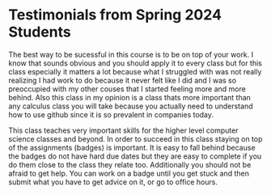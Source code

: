 # Testimonials from Spring 2024 Students

The best way to be sucessful in this course is to be on top of your work. I know that sounds obvious and you should apply it to every class but for this class especially it matters a lot because what I struggled with was not really realizing I had work to do because it never felt like I did and I was so preoccupied with my other couses that I started feeling more and more behind. 
Also this class in my opinion is a class thats more important than any calculus class you will take because you actually need to understand how to use github since it is so prevalent in companies today. 

This class teaches very important skills for the higher level computer science classes and beyond. In order to succeed in this class staying on top of the assignments (badges) is important. It is easy to fall behind because the badges do not have hard due dates but they are easy to complete if you do them close to the class they relate too. Additionally you should not be afraid to get help. You can work on a badge until you get stuck and then submit what you have to get advice on it, or go to office hours.
